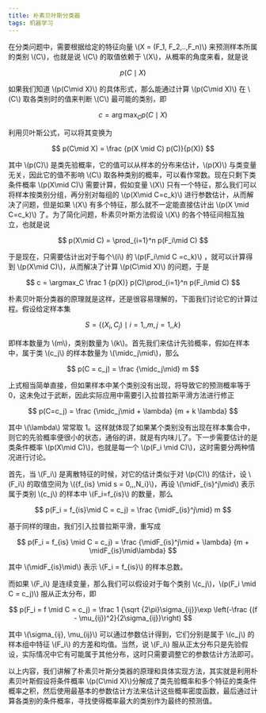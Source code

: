 ```yaml
---
title: 朴素贝叶斯分类器
tags: 机器学习
---
```


在分类问题中，需要根据给定的特征向量 \\(X = (F_1, F_2,..,F_n)\\) 来预测样本所属的类别 \\(C\\)，也就是说 \\(C\\) 的取值依赖于 \\(X\\)，从概率的角度来看，就是说

$$
  p(C\mid X)
  $$

如果我们知道 \\(p(C\mid X)\\) 的具体形式，那么能通过计算 \\(p(C\mid X)\\) 在 \\(C\\) 取各类别时的值来判断 \\(C\\) 最可能的类别，即

$$
  c = \arg \max_C p(C\mid X)
  $$

利用贝叶斯公式，可以将其变换为

$$
  p(C\mid X) = \frac {p(X \mid C) p(C)}{p(X)}
  $$

其中 \\(p(C)\\) 是类先验概率，它的值可以从样本的分布来估计，\\(p(X)\\) 与类变量无关，因此它的值不影响 \\(C\\) 取各种类别的概率，可以看作常数。现在只剩下类条件概率 \\(p(X\mid C)\\) 需要计算，假如变量 \\(X\\) 只有一个特征，那么我们可以将样本按类别分组，再分别对每组的 \\(p(X\mid C=c_k)\\) 进行参数估计，从而解决了问题，但是如果 \\(X\\) 有多个特征，那么就不一定能直接估计出 \\(p(X \mid C=c_k)\\) 了。为了简化问题，朴素贝叶斯方法假设 \\(X\\) 的各个特征间相互独立，也就是说

$$
  p(X\mid C) = \prod_{i=1}^n p(F_i\mid C)
  $$

于是现在，只需要估计出对于每个\\(i\\) 的 \\(p(F_i\mid C =c_k)\\) ，就可以计算得到 \\(p(X\mid C)\\)，从而解决了计算 \\(p(C\mid X)\\) 的问题，于是

$$
  c = \argmax_C \frac 1 {p(X)} p(C)\prod_{i=1}^n p(F_i\mid C)
  $$

朴素贝叶斯分类器的原理就是这样，还是很容易理解的，下面我们讨论它的计算过程。假设给定样本集 

$$
  S = \{(X_i, C_j) \mid i = 1,,m, j = 1,,k\}
  $$

即样本数量为 \\(m\\)，类别数量为 \\(k\\)。首先我们来估计先验概率，假如在样本中，属于类 \\(c_j\\) 的样本数量为 \\(\midc_j\mid\\)，那么

$$
  p(C = c_j) = \frac {\midc_j\mid} m
  $$

上式相当简单直接，但如果样本中某个类别没有出现，将导致它的预测概率等于 0，这未免过于武断，因此实际应用中需要引入拉普拉斯平滑方法进行修正

$$
  p(C=c_j) = \frac {\midc_j\mid + \lambda} {m + k \lambda}
  $$

其中 \\(\lambda\\) 常常取 1。这样就体现了如果某个类别没有出现在样本集合中，则它的先验概率便很小的状态，通俗的讲，就是有内味儿了。下一步需要估计的是类条件概率 \\(p(X\mid C)\\)，也就是每一个 \\(p(F_i \mid C)\\)，这时需要分两种情况进行讨论。

首先，当 \\(F_i\\) 是离散特征的时候，对它的估计类似于对 \\(p(C)\\) 的估计，设 \\(F_i\\) 的取值空间为 \\(\{f_{is} \mid s = 0,,,N_i\}\\)，再设 \\(\midF_{is}^j\mid\\) 表示属于类别 \\(c_j\\) 的样本中 \\(F_i=f_{is}\\) 的数量，那么

$$
  p(F_i = f_{is}\mid C = c_j) = \frac {\midF_{is}^j\mid} m
  $$

基于同样的理由，我们引入拉普拉斯平滑，重写成

$$
  p(F_i = f_{is} \mid C = c_j) = \frac {\midF_{is}^j\mid + \lambda} {m + \midF_{is}\mid\lambda}
  $$

其中 \\(\midF_{is}\mid\\) 表示 \\(F_i = f_{is}\\) 的样本总数。

而如果 \\(F_i\\) 是连续变量，那么我们可以假设对于每个类别 \\(c_j\\)，\\(p(F_i \mid C = c_j)\\) 服从正太分布，即 

$$
  p(F_i = f \mid C = c_j) = \frac 1 {\sqrt {2\pi}\sigma_{ij}}\exp \left(-\frac {(f - \mu_{ij})^2}{2\sigma_{ij}}\right)
  $$

其中 \\(\sigma_{ij}, \mu_{ij}\\) 可以通过参数估计得到，它们分别是属于 \\(c_j\\) 的样本组中特征 \\(F_i\\) 的方差和均值。当然，说 \\(F_i\\) 服从正太分布只是先验假设，实际情况中它有可能属于其他分布，这时只需要调整它的参数估计方法即可。

以上内容，我们讲解了朴素贝叶斯分类器的原理和具体实现方法，其实就是利用朴素贝叶斯假设将条件概率 \\(p(C\mid X)\\)分解成了类先验概率和多个特征的类条件概率之积，然后使用最基本的参数估计方法来估计这些概率密度函数，最后通过计算各类别的条件概率，寻找使得概率最大的类别作为最终的预测值。

